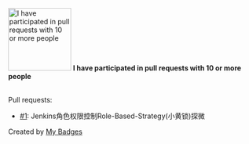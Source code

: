 <img src="https://github.com/my-badges/my-badges/blob/master/src/all-badges/pr-collaboration/pr-collaboration-10.png?raw=true" alt="I have participated in pull requests with 10 or more people" title="I have participated in pull requests with 10 or more people" width="128">
<strong>I have participated in pull requests with 10 or more people</strong>
<br><br>

Pull requests:

- <a href="https://github.com/eryajf/wechat/pull/1">#1</a>: Jenkins角色权限控制Role-Based-Strategy(小黄锁)探微


Created by <a href="https://github.com/my-badges/my-badges">My Badges</a>